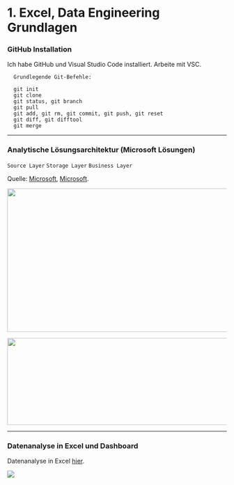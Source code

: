 # 1. Excel, Data Engineering Grundlagen

### GitHub Installation
Ich habe GitHub und Visual Studio Code installiert. Arbeite mit VSC.

      Grundlegende Git-Befehle:

      git init
      git clone
      git status, git branch
      git pull
      git add, git rm, git commit, git push, git reset
      git diff, git difftool
      git merge
---
### Analytische Lösungsarchitektur (Microsoft Lösungen)

``` Source Layer ```
``` Storage Layer ```
``` Business Layer ```

Quelle: [Microsoft](https://ms-f1-sites-02-we.azurewebsites.net/en-us/story/1642494564702299934-nagelgroup-azure-de), [Microsoft](https://learn.microsoft.com/en-us/power-bi/guidance/center-of-excellence-business-intelligence-solution-architecture).
<p>
<img src= "https://github.com/oksana-da/DE-101/blob/main/module1/101.png" width="520" height="330">
</p>

<p>
<img src= "https://github.com/oksana-da/DE-101/blob/main/module1/102.png" width="520" height="200">
</p>

---

### Datenanalyse in Excel und Dashboard

Datenanalyse in Excel [hier](https://github.com/oksana-da/DE-101/blob/main/module1/SolutionSuperStore.xlsx).

<p>
<img src= "https://github.com/oksana-da/DE-101/blob/main/module1/103.png">
</p>
